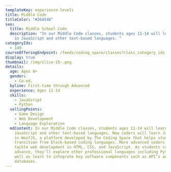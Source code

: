 ```yaml
---
templateKey: experience-levels
title: Middle Code
titleColor: "#264548"
seo:
  title: Middle School Code
  description: "In our Middle Code classes, students ages 11-14 will learn to code
    in JavaScript and other text-based languages. "
categoryIds:
  - 149
courseOfferingEndpoint: /feeds/coding_space/classes?class_category_ids[]=149
display: true
thumbnail: /img/slice-15-.png
details:
  age: Ages 8+
  gender:
    - Co-ed.
  byline: First-time through Advanced
  experience: Ages 11-14
  skills:
    - JavaScript
    - Python
  sellingPoints:
    - Game Design
    - Web Development
    - Language Exploration
  mdContent: In our Middle Code classes, students ages 11-14 will learn to code in
    JavaScript and other text-based languages. New coders will learn JavaScript
    in WoofJS, a platform developed by The Coding Space that helps students
    transition from block-based coding languages. More advanced coders will
    tackle web development in HTML, CSS, and JavaScript. As students continue to
    advance, they’ll explore other professional languages including Python as
    well as learn to integrate key software components such as API’s and
    databases.
---
```

